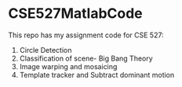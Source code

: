 # CSE527MatlabCode
This repo has my assignment code for CSE 527:

1. Circle Detection
2. Classification of scene- Big Bang Theory 
3. Image warping and mosaicing
4. Template tracker and Subtract dominant motion





